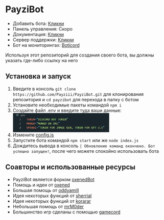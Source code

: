 # PayziBot

- Добавить бота: [Кликни](https://discord.com/api/oauth2/authorize?client_id=576442351426207744&permissions=1411299798102&scope=bot)
- Панель управления: Скоро
- Документация: [Кликни](https://docs.payzibot.ru)
- Сервер поддержки: [Кликни](https://discord.gg/E7SFuVEB2Z)
- Бот на мониторингах: [Boticord](https://boticord.top/bot/payzibot)

Используя этот репозиторий для создания своего бота, вы должны указать где-либо ссылку на него

## Установка и запуск

1. Введите в консоль `git clone https://github.com/Payziii/PayziBot.git` для клонирования репозитория и `cd payzibot` для перехода в папку с ботом
2. Установите необходимые пакеты командой `npm i`
3. Создайте файл .env и введите туда ваши данные: <img align="center" height="60" src="env.png">
4. Измените [config.js](https://github.com/Payziii/PayziBot/blob/main/config.js)
5. Запустите бота командой `npm start` или же `node index.js`
6. Дождитесь вывода в консоль `| Обновление команд окончено. Бот успешно запущен!`, после чего можете спокойно использовать бота

## Соавторы и использованные ресурсы

- PayziBot является форком [oxenedBot](https://github.com/oxened/oxenedbot)
- Помощь и идеи от [oxened](https://github.com/oxened)
- Большая помощь от [oddyamill](https://github.com/oddyamill)
- Идея некоторых функций от [sherrial](https://github.com/sherrial)
- Идея некоторых функций от [korarar](https://github.com/korarar)
- Небольшая помощь от [mrM0der](https://github.com/MrM0der)
- Большинство игр сделаны с помощью [gamecord](https://github.com/aniket091/Gamecord)